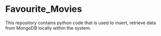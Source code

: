 # Favourite_Movies
This repository contains python code that is used to insert, retrieve data from MongoDB locally within the system. 
